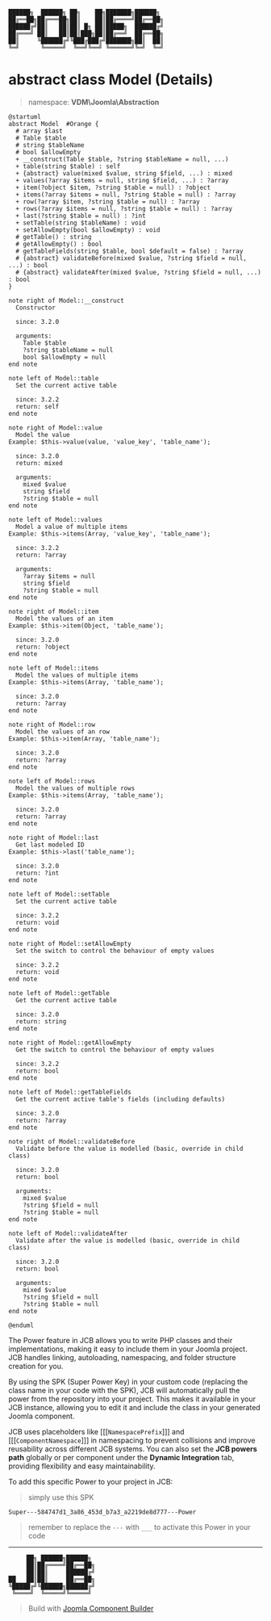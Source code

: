 ```
██████╗  ██████╗ ██╗    ██╗███████╗██████╗
██╔══██╗██╔═══██╗██║    ██║██╔════╝██╔══██╗
██████╔╝██║   ██║██║ █╗ ██║█████╗  ██████╔╝
██╔═══╝ ██║   ██║██║███╗██║██╔══╝  ██╔══██╗
██║     ╚██████╔╝╚███╔███╔╝███████╗██║  ██║
╚═╝      ╚═════╝  ╚══╝╚══╝ ╚══════╝╚═╝  ╚═╝
```
# abstract class Model (Details)
> namespace: **VDM\Joomla\Abstraction**

```uml
@startuml
abstract Model  #Orange {
  # array $last
  # Table $table
  # string $tableName
  # bool $allowEmpty
  + __construct(Table $table, ?string $tableName = null, ...)
  + table(string $table) : self
  + {abstract} value(mixed $value, string $field, ...) : mixed
  + values(?array $items = null, string $field, ...) : ?array
  + item(?object $item, ?string $table = null) : ?object
  + items(?array $items = null, ?string $table = null) : ?array
  + row(?array $item, ?string $table = null) : ?array
  + rows(?array $items = null, ?string $table = null) : ?array
  + last(?string $table = null) : ?int
  + setTable(string $tableName) : void
  + setAllowEmpty(bool $allowEmpty) : void
  # getTable() : string
  # getAllowEmpty() : bool
  # getTableFields(string $table, bool $default = false) : ?array
  # {abstract} validateBefore(mixed $value, ?string $field = null, ...) : bool
  # {abstract} validateAfter(mixed $value, ?string $field = null, ...) : bool
}

note right of Model::__construct
  Constructor

  since: 3.2.0
  
  arguments:
    Table $table
    ?string $tableName = null
    bool $allowEmpty = null
end note

note left of Model::table
  Set the current active table

  since: 3.2.2
  return: self
end note

note right of Model::value
  Model the value
Example: $this->value(value, 'value_key', 'table_name');

  since: 3.2.0
  return: mixed
  
  arguments:
    mixed $value
    string $field
    ?string $table = null
end note

note left of Model::values
  Model a value of multiple items
Example: $this->items(Array, 'value_key', 'table_name');

  since: 3.2.2
  return: ?array
  
  arguments:
    ?array $items = null
    string $field
    ?string $table = null
end note

note right of Model::item
  Model the values of an item
Example: $this->item(Object, 'table_name');

  since: 3.2.0
  return: ?object
end note

note left of Model::items
  Model the values of multiple items
Example: $this->items(Array, 'table_name');

  since: 3.2.0
  return: ?array
end note

note right of Model::row
  Model the values of an row
Example: $this->item(Array, 'table_name');

  since: 3.2.0
  return: ?array
end note

note left of Model::rows
  Model the values of multiple rows
Example: $this->items(Array, 'table_name');

  since: 3.2.0
  return: ?array
end note

note right of Model::last
  Get last modeled ID
Example: $this->last('table_name');

  since: 3.2.0
  return: ?int
end note

note left of Model::setTable
  Set the current active table

  since: 3.2.2
  return: void
end note

note right of Model::setAllowEmpty
  Set the switch to control the behaviour of empty values

  since: 3.2.2
  return: void
end note

note left of Model::getTable
  Get the current active table

  since: 3.2.0
  return: string
end note

note right of Model::getAllowEmpty
  Get the switch to control the behaviour of empty values

  since: 3.2.2
  return: bool
end note

note left of Model::getTableFields
  Get the current active table's fields (including defaults)

  since: 3.2.0
  return: ?array
end note

note right of Model::validateBefore
  Validate before the value is modelled (basic, override in child class)

  since: 3.2.0
  return: bool
  
  arguments:
    mixed $value
    ?string $field = null
    ?string $table = null
end note

note left of Model::validateAfter
  Validate after the value is modelled (basic, override in child class)

  since: 3.2.0
  return: bool
  
  arguments:
    mixed $value
    ?string $field = null
    ?string $table = null
end note
 
@enduml
```

The Power feature in JCB allows you to write PHP classes and their implementations, making it easy to include them in your Joomla project. JCB handles linking, autoloading, namespacing, and folder structure creation for you.

By using the SPK (Super Power Key) in your custom code (replacing the class name in your code with the SPK), JCB will automatically pull the power from the repository into your project. This makes it available in your JCB instance, allowing you to edit it and include the class in your generated Joomla component.

JCB uses placeholders like [[[`NamespacePrefix`]]] and [[[`ComponentNamespace`]]] in namespacing to prevent collisions and improve reusability across different JCB systems. You can also set the **JCB powers path** globally or per component under the **Dynamic Integration** tab, providing flexibility and easy maintainability.

To add this specific Power to your project in JCB:

> simply use this SPK
```
Super---584747d1_3a86_453d_b7a3_a2219de8d777---Power
```
> remember to replace the `---` with `___` to activate this Power in your code

---
```
     ██╗ ██████╗██████╗
     ██║██╔════╝██╔══██╗
     ██║██║     ██████╔╝
██   ██║██║     ██╔══██╗
╚█████╔╝╚██████╗██████╔╝
 ╚════╝  ╚═════╝╚═════╝
```
> Build with [Joomla Component Builder](https://git.vdm.dev/joomla/Component-Builder)

